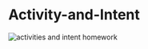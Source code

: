 # Activity-and-Intent
![activities and intent homework](https://user-images.githubusercontent.com/53834888/145593943-8ca57baa-4072-4009-b4be-a5b206957a51.gif)
